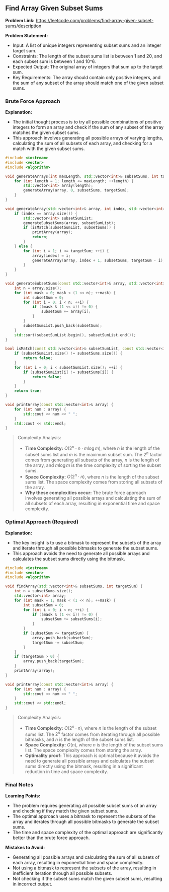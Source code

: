 ## Find Array Given Subset Sums

**Problem Link:** https://leetcode.com/problems/find-array-given-subset-sums/description

**Problem Statement:**
- Input: A list of unique integers representing subset sums and an integer target sum.
- Constraints: The length of the subset sums list is between 1 and 20, and each subset sum is between 1 and 10^6.
- Expected Output: The original array of integers that sum up to the target sum.
- Key Requirements: The array should contain only positive integers, and the sum of any subset of the array should match one of the given subset sums.

### Brute Force Approach

**Explanation:**
- The initial thought process is to try all possible combinations of positive integers to form an array and check if the sum of any subset of the array matches the given subset sums.
- This approach involves generating all possible arrays of varying lengths, calculating the sum of all subsets of each array, and checking for a match with the given subset sums.

```cpp
#include <iostream>
#include <vector>
#include <algorithm>

void generateArrays(int maxLength, std::vector<int>& subsetSums, int targetSum) {
    for (int length = 1; length <= maxLength; ++length) {
        std::vector<int> array(length);
        generateArray(array, 0, subsetSums, targetSum);
    }
}

void generateArray(std::vector<int>& array, int index, std::vector<int>& subsetSums, int targetSum) {
    if (index == array.size()) {
        std::vector<int> subsetSumList;
        generateSubsetSums(array, subsetSumList);
        if (isMatch(subsetSumList, subsetSums)) {
            printArray(array);
            return;
        }
    } else {
        for (int i = 1; i <= targetSum; ++i) {
            array[index] = i;
            generateArray(array, index + 1, subsetSums, targetSum - i);
        }
    }
}

void generateSubsetSums(const std::vector<int>& array, std::vector<int>& subsetSumList) {
    int n = array.size();
    for (int mask = 0; mask < (1 << n); ++mask) {
        int subsetSum = 0;
        for (int i = 0; i < n; ++i) {
            if ((mask & (1 << i)) != 0) {
                subsetSum += array[i];
            }
        }
        subsetSumList.push_back(subsetSum);
    }
    std::sort(subsetSumList.begin(), subsetSumList.end());
}

bool isMatch(const std::vector<int>& subsetSumList, const std::vector<int>& subsetSums) {
    if (subsetSumList.size() != subsetSums.size()) {
        return false;
    }
    for (int i = 0; i < subsetSumList.size(); ++i) {
        if (subsetSumList[i] != subsetSums[i]) {
            return false;
        }
    }
    return true;
}

void printArray(const std::vector<int>& array) {
    for (int num : array) {
        std::cout << num << " ";
    }
    std::cout << std::endl;
}
```

> Complexity Analysis:
> - **Time Complexity:** $O(2^n \cdot n \cdot m \log m)$, where $n$ is the length of the subset sums list and $m$ is the maximum subset sum. The $2^n$ factor comes from generating all subsets of the array, $n$ is the length of the array, and $m \log m$ is the time complexity of sorting the subset sums.
> - **Space Complexity:** $O(2^n \cdot n)$, where $n$ is the length of the subset sums list. The space complexity comes from storing all subsets of the array.
> - **Why these complexities occur:** The brute force approach involves generating all possible arrays and calculating the sum of all subsets of each array, resulting in exponential time and space complexity.

### Optimal Approach (Required)

**Explanation:**
- The key insight is to use a bitmask to represent the subsets of the array and iterate through all possible bitmasks to generate the subset sums.
- This approach avoids the need to generate all possible arrays and calculates the subset sums directly using the bitmask.

```cpp
#include <iostream>
#include <vector>
#include <algorithm>

void findArray(std::vector<int>& subsetSums, int targetSum) {
    int n = subsetSums.size();
    std::vector<int> array;
    for (int mask = 1; mask < (1 << n); ++mask) {
        int subsetSum = 0;
        for (int i = 0; i < n; ++i) {
            if ((mask & (1 << i)) != 0) {
                subsetSum += subsetSums[i];
            }
        }
        if (subsetSum <= targetSum) {
            array.push_back(subsetSum);
            targetSum -= subsetSum;
        }
    }
    if (targetSum > 0) {
        array.push_back(targetSum);
    }
    printArray(array);
}

void printArray(const std::vector<int>& array) {
    for (int num : array) {
        std::cout << num << " ";
    }
    std::cout << std::endl;
}
```

> Complexity Analysis:
> - **Time Complexity:** $O(2^n \cdot n)$, where $n$ is the length of the subset sums list. The $2^n$ factor comes from iterating through all possible bitmasks, and $n$ is the length of the subset sums list.
> - **Space Complexity:** $O(n)$, where $n$ is the length of the subset sums list. The space complexity comes from storing the array.
> - **Optimality proof:** This approach is optimal because it avoids the need to generate all possible arrays and calculates the subset sums directly using the bitmask, resulting in a significant reduction in time and space complexity.

### Final Notes

**Learning Points:**
- The problem requires generating all possible subset sums of an array and checking if they match the given subset sums.
- The optimal approach uses a bitmask to represent the subsets of the array and iterates through all possible bitmasks to generate the subset sums.
- The time and space complexity of the optimal approach are significantly better than the brute force approach.

**Mistakes to Avoid:**
- Generating all possible arrays and calculating the sum of all subsets of each array, resulting in exponential time and space complexity.
- Not using a bitmask to represent the subsets of the array, resulting in inefficient iteration through all possible subsets.
- Not checking if the subset sums match the given subset sums, resulting in incorrect output.